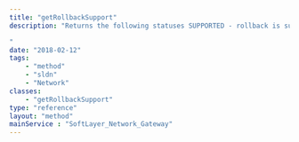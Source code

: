 ```yaml
---
title: "getRollbackSupport"
description: "Returns the following statuses SUPPORTED - rollback is supported and perform automatically UNSUPPORTED - rollback is not supported MANUAL - rollback can be performed but 

"
date: "2018-02-12"
tags:
    - "method"
    - "sldn"
    - "Network"
classes:
    - "getRollbackSupport"
type: "reference"
layout: "method"
mainService : "SoftLayer_Network_Gateway"
---
```

